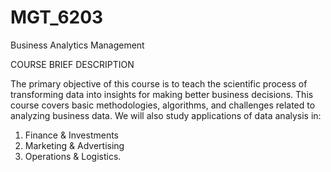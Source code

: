# MGT_6203
Business Analytics Management 

COURSE BRIEF DESCRIPTION 

The primary objective of this course is to teach the scientific process of transforming data into insights for making better business decisions.
This course covers basic methodologies, algorithms, and challenges related to analyzing business data. We will also study applications of data analysis in:
1)	Finance & Investments
2)	Marketing & Advertising
3)	Operations & Logistics. 
